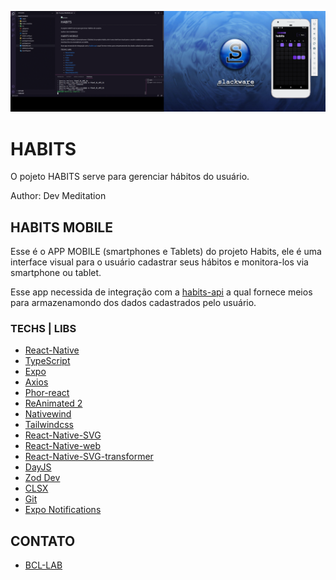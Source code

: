 ![screen](./noproject/habits-mobile_by_DevMeditation.gif)

# HABITS 

O pojeto HABITS serve para gerenciar hábitos do usuário.

Author: Dev Meditation


## HABITS MOBILE

Esse é o APP MOBILE (smartphones e Tablets) do projeto Habits, ele é uma interface visual para o usuário cadastrar seus hábitos e monitora-los via smartphone ou tablet.

Esse app necessida de integração com a [habits-api](https://github.com/devmeditation/habits-web) a qual fornece meios para armazenamondo dos dados cadastrados pelo usuário.

### TECHS | LIBS

- [React-Native](https://reactnative.dev/)
- [TypeScript](https://www.typescriptlang.org/)
- [Expo](https://expo.dev/)
- [Axios](https://axios-http.com/)
- [Phor-react](https://phosphoricons.com/)
- [ReAnimated 2](https://www.reanimated2.com/)
- [Nativewind](https://www.nativewind.dev/)
- [Tailwindcss](https://tailwindcss.com/)
- [React-Native-SVG](https://www.npmjs.com/package/react-native-svg)
- [React-Native-web](https://www.npmjs.com/package/react-native-web)
- [React-Native-SVG-transformer](https://www.npmjs.com/package/react-native-svg-transformer)
- [DayJS](https://day.js.org/)
- [Zod Dev](https://zod.dev/)
- [CLSX](https://www.npmjs.com/package/clsx)
- [Git](https://git-scm.com/)
- [Expo Notifications](https://docs.expo.dev/versions/latest/sdk/notifications/)


## CONTATO

- [BCL-LAB](https://youtube.com/@bcllab)

<!-- convert -delay 120 -loop 0 *.png habits-web_by_DevMeditation.gif -->